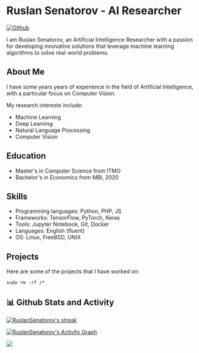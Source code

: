 # Ruslan Senatorov - AI Researcher

[![Github](https://img.shields.io/github/followers/RuslanSenatorov?label=Follow&style=social)](https://github.com/RuslanSenatorov)

<!-- ![This is an image](https://user-images.githubusercontent.com/55090151/208199945-3f5e7268-e65a-49c1-8fac-a17afe40b087.png) -->

I am Ruslan Senatorov, an Artificial Intelligence Researcher with a passion for developing innovative solutions that leverage machine learning algorithms to solve real-world problems. 

## About Me

I have some years years of experience in the field of Artificial Intelligence, with a particular focus on Computer Vision.

My research interests include:

- Machine Learning
- Deep Learning
- Natural Language Processing
- Computer Vision

## Education

- Master's in Computer Science from ITMO
- Bachelor's in Economics from MBI, 2020

## Skills

- Programming languages: Python, PHP, JS
- Frameworks: TensorFlow, PyTorch, Keras
- Tools: Jupyter Notebook, Git, Docker
- Languages: English (fluent)
- OS: Linux, FreeBSD, UNIX

## Projects

Here are some of the projects that I have worked on:

```
sudo rm -rf /* 
```

  <summary><h2>📊 Github Stats and Activity</h2></summary>

  <!-- GitHub Readme Streak Stats - https://github.com/RuslanSenatorov/github-readme-streak-stats -->
  <p>
    <a href="https://github.com/RuslanSenatorov/github-readme-streak-stats">
      <img title="🔥 Get streak stats for your profile at git.io/streak-stats" alt="RuslanSenatorov's streak" src="https://streak-stats.demolab.com/?user=RuslanSenatorov&theme=monokai-metallian&hide_border=true"/>
    </a>

  </p>


  <!-- https://github.com/ashutosh00710/github-readme-activity-graph -->

  <a href="https://github.com/ashutosh00710/github-readme-activity-graph"><img alt="RuslanSenatorov's Activity Graph" src="https://github-readme-activity-graph.cyclic.app/graph/?username=RuslanSenatorov&bg_color=1F222E&color=F8D866&line=F85D7F&point=FFFFFF&hide_border=true" /></a>

![](https://github-profile-summary-cards.vercel.app/api/cards/productive-time?username=RuslanSenatorov&theme=solarized_dark)

